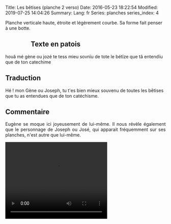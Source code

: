 Title: Les bêtises (planche 2 verso)
Date: 2016-05-23 18:22:54
Modified: 2019-07-25 14:04:26
Summary: 
Lang: fr
Series: planches
series_index: 4

Planche  verticale haute, étroite et légèrement courbe. Sa forme fait penser à une botte.



<figure class="image-block" style="float: left;">
  <img alt="" src="{static}/images/planche_2_verso.png">
  <figcaption style="max-width: 191px"></figcaption>
</figure>

## Texte en patois
houâ mé gène ou jozé te tess mieu sovnïu de tote le bétïze que tâ entendïu que de ton  catechime


## Traduction
Hé ! mon Gène ou Joseph, tu t'es bien mieux souvenu de toutes les bêtises que tu as entendues que de ton catéchisme.

## Commentaire
<p style=text-align:justify;">Eugène se moque ici joyeusement de lui-même. Il nous révèle également que le personnage de Joseph ou José, qui apparait fréquemment sur ses planches, n'est autre que lui-même.</p>


<video width="320" height="240" controls>
  <source src="https://d1njpgd0ygatdn.cloudfront.net/video_2bis-2.mp4" type="video/mp4">
</video>
